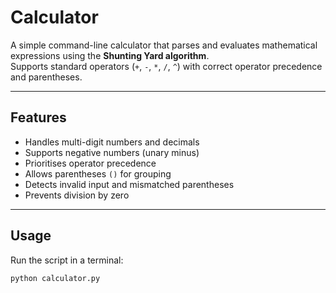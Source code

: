 # Calculator

A simple command-line calculator that parses and evaluates mathematical expressions using the **Shunting Yard algorithm**.  
Supports standard operators (`+`, `-`, `*`, `/`, `^`) with correct operator precedence and parentheses.

---

## Features
- Handles multi-digit numbers and decimals
- Supports negative numbers (unary minus)
- Prioritises operator precedence
- Allows parentheses `()` for grouping
- Detects invalid input and mismatched parentheses
- Prevents division by zero

---

##  Usage
Run the script in a terminal:

```bash
python calculator.py
